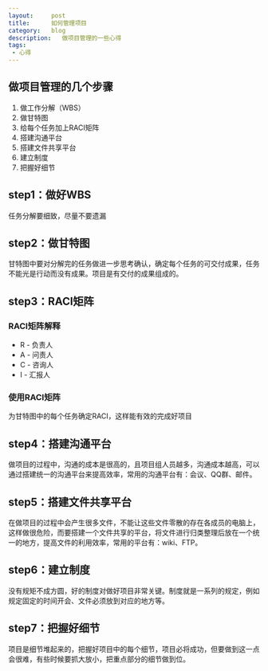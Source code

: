 ```yaml
---
layout:     post
title:      如何管理项目
category:   blog
description:   做项目管理的一些心得
tags:
 - 心得
---
```


## 做项目管理的几个步骤
1. 做工作分解（WBS）
2. 做甘特图
3. 给每个任务加上RACI矩阵
4. 搭建沟通平台
5. 搭建文件共享平台
6. 建立制度
7. 把握好细节

## step1：做好WBS
任务分解要细致，尽量不要遗漏

## step2：做甘特图
甘特图中要对分解完的任务做进一步思考确认，确定每个任务的可交付成果，任务不能光是行动而没有成果。项目是有交付的成果组成的。

## step3：RACI矩阵

### RACI矩阵解释
- R - 负责人
- A - 问责人
- C - 咨询人
- I - 汇报人

### 使用RACI矩阵
为甘特图中的每个任务确定RACI，这样能有效的完成好项目

## step4：搭建沟通平台
做项目的过程中，沟通的成本是很高的，且项目组人员越多，沟通成本越高，可以通过搭建统一的沟通平台来提高效率，常用的沟通平台有：会议、QQ群、邮件。

## step5：搭建文件共享平台
在做项目的过程中会产生很多文件，不能让这些文件零散的存在各成员的电脑上，这样做很危险，而要搭建一个文件共享的平台，将文件进行归类整理后放在一个统一的地方，提高文件的利用效率，常用的平台有：wiki、FTP。

## step6：建立制度
没有规矩不成方圆，好的制度对做好项目非常关键。制度就是一系列的规定，例如规定固定的时间开会、文件必须放到对应的地方等。

## step7：把握好细节
项目是细节堆起来的，把握好项目中的每个细节，项目必将成功，但要做到这一点会很难，有些时候要抓大放小，把重点部分的细节做到位。
